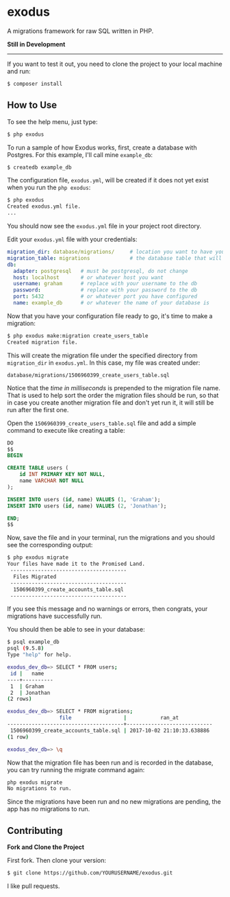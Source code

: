 # exodus
A migrations framework for raw SQL written in PHP.

**Still in Development**

---

If you want to test it out, you need to clone the project to your local machine and run:

```sh
$ composer install
```

## How to Use

To see the help menu, just type:

```sh
$ php exodus
```

To run a sample of how Exodus works, first, create a database with Postgres. For this example, I'll call mine `example_db`:

```sh
$ createdb example_db
```

The configuration file, `exodus.yml`, will be created if it does not yet exist when you run the `php exodus`:

```sh
$ php exodus
Created exodus.yml file.
...
```

You should now see the `exodus.yml` file in your project root directory.

Edit your `exodus.yml` file with your credentials:

```yml
migration_dir: database/migrations/     # location you want to have your migrations folder
migration_table: migrations             # the database table that will hold your run migrations
db:
  adapter: postgresql   # must be postgresql, do not change
  host: localhost       # or whatever host you want
  username: graham      # replace with your username to the db
  password:             # replace with your password to the db
  port: 5432            # or whatever port you have configured
  name: example_db      # or whatever the name of your database is
```

Now that you have your configuration file ready to go, it's time to make a migration:

```sh
$ php exodus make:migration create_users_table
Created migration file.
```

This will create the migration file under the specified directory from `migration_dir` in `exodus.yml`.
In this case, my file was created under:

```
database/migrations/1506960399_create_users_table.sql
```

Notice that the *time in milliseconds* is prepended to the migration file name. That is used to help sort the order the migration files should be run, so that in case you create another migration file and don't yet run it, it will still be run after the first one.

Open the `1506960399_create_users_table.sql` file and add a simple command to execute like creating a table:

```sql
DO
$$
BEGIN

CREATE TABLE users (
    id INT PRIMARY KEY NOT NULL,
    name VARCHAR NOT NULL
);

INSERT INTO users (id, name) VALUES (1, 'Graham');
INSERT INTO users (id, name) VALUES (2, 'Jonathan');

END;
$$
```

Now, save the file and in your terminal, run the migrations and you should see the corresponding output:

```sh
$ php exodus migrate
Your files have made it to the Promised Land.
 -------------------------------------- 
  Files Migrated                        
 -------------------------------------- 
  1506960399_create_accounts_table.sql  
 --------------------------------------
```

If you see this message and no warnings or errors, then congrats, your migrations have successfully run.

You should then be able to see in your database:

```sh
$ psql example_db
psql (9.5.8)
Type "help" for help.

exodus_dev_db=> SELECT * FROM users;
 id |   name 
----+----------
 1  | Graham
 2  | Jonathan
(2 rows)

exodus_dev_db=> SELECT * FROM migrations;
                 file                 |           ran_at           
--------------------------------------+----------------------------
 1506960399_create_accounts_table.sql | 2017-10-02 21:10:33.638886
(1 row)

exodus_dev_db=> \q
```

Now that the migration file has been run and is recorded in the database, you can try running the migrate command again:

```sh
php exodus migrate
No migrations to run.
```

Since the migrations have been run and no new migrations are pending, the app has no migrations to run.

## Contributing

**Fork and Clone the Project**

First fork. Then clone your version:

```sh
$ git clone https://github.com/YOURUSERNAME/exodus.git
```

I like pull requests.
